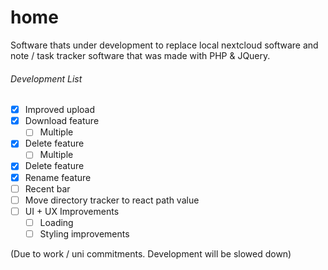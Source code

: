# home
Software thats under development to replace local nextcloud software and note / task tracker software that was made with PHP & JQuery.
    
###### Development List
- [x] Improved upload
- [x] Download feature
  - [ ] Multiple 
- [x] Delete feature
  - [ ] Multiple
- [x] Delete feature
- [x] Rename feature
- [ ] Recent bar
- [ ] Move directory tracker to react path value
- [ ] UI + UX Improvements
  - [ ] Loading
  - [ ] Styling improvements

(Due to work / uni commitments. Development will be slowed down)
